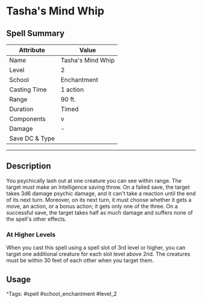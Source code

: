 # Tasha's Mind Whip

## Spell Summary

| Attribute        | Value                  |
|------------------|------------------------|
| Name             | Tasha's Mind Whip                 |
| Level            | 2                |
| School           | Enchantment          |
| Casting Time     | 1 action              |
| Range            | 90 ft.            |
| Duration         | Timed             |
| Components       | v             |
| Damage           | -               |
| Save DC & Type   |              |

---

## Description

You psychically lash out at one creature you can see within range. The target must make an Intelligence saving throw. On a failed save, the target takes 3d6 damage psychic damage, and it can't take a reaction until the end of its next turn. Moreover, on its next turn, it must choose whether it gets a move, an action, or a bonus action; it gets only one of the three. On a successful save, the target takes half as much damage and suffers none of the spell's other effects.

### At Higher Levels
When you cast this spell using a spell slot of 3rd level or higher, you can target one additional creature for each slot level above 2nd. The creatures must be within 30 feet of each other when you target them.

## Usage


^Tags: #spell #school_enchantment #level_2